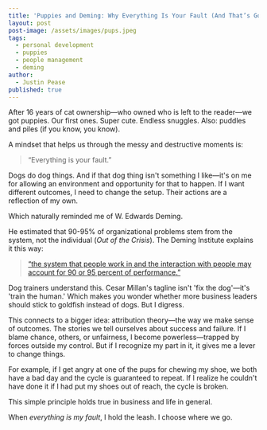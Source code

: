 ```yaml
---
title: 'Puppies and Deming: Why Everything Is Your Fault (And That’s Good)'
layout: post
post-image: /assets/images/pups.jpeg
tags:
  - personal development
  - puppies
  - people management
  - deming
author:
  - Justin Pease
published: true
---
```


After 16 years of cat ownership—who owned who is left to the reader—we got puppies. Our first ones. Super cute. Endless snuggles. Also: puddles and piles (if you know, you know).

A mindset that helps us through the messy and destructive moments is:

> “Everything is your fault.”

Dogs do dog things. And if that dog thing isn't something I like—it's on me for allowing an environment and opportunity for that to happen. If I want different outcomes, I need to change the setup. Their actions are a reflection of my own.

Which naturally reminded me of W. Edwards Deming.

He estimated that 90-95% of organizational problems stem from the system, not the individual (_Out of the Crisis_). The Deming Institute explains it this way:

> [“the system that people work in and the interaction with people may account for 90 or 95 percent of performance.”](https://deming.org/deming-on-management-appreciation-for-a-system/)

Dog trainers understand this. Cesar Millan's tagline isn't 'fix the dog'—it's 'train the human.' Which makes you wonder whether more business leaders should stick to goldfish instead of dogs. But I digress.

This connects to a bigger idea: attribution theory—the way we make sense of outcomes. The stories we tell ourselves about success and failure. If I blame chance, others, or unfairness, I become powerless—trapped by forces outside my control. But if I recognize my part in it, it gives me a lever to change things.

For example, if I get angry at one of the pups for chewing my shoe, we both have a bad day and the cycle is guaranteed to repeat. If I realize he couldn't have done it if I had put my shoes out of reach, the cycle is broken.

This simple principle holds true in business and life in general.

When _everything is my fault_, I hold the leash. I choose where we go.
